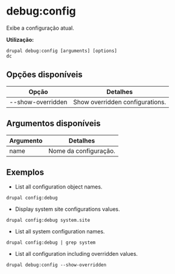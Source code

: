 # debug:config
Exibe a configuração atual.

**Utilização:**
```
drupal debug:config [arguments] [options]
dc
```

## Opções disponíveis
Opção | Detalhes
-------|-------------
--show-overridden | Show overridden configurations.

## Argumentos disponíveis
Argumento | Detalhes
---------|-------------
name | Nome da configuração.

## Exemplos
* List all configuration object names.
```
drupal config:debug
```
* Display system site configurations values.
```
drupal config:debug system.site
```
* List all system configuration names.
```
drupal config:debug | grep system
```
* List all configuration including overridden values.
```
drupal debug:config --show-overridden
```

